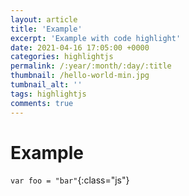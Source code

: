 ```yaml
---
layout: article
title: 'Example'
excerpt: 'Example with code highlight'
date: 2021-04-16 17:05:00 +0000
categories: highlightjs
permalink: /:year/:month/:day/:title
thumbnail: /hello-world-min.jpg
tumbnail_alt: ''
tags: highlightjs
comments: true
---
```


# Example

`var foo = "bar"`{:class="js"}
